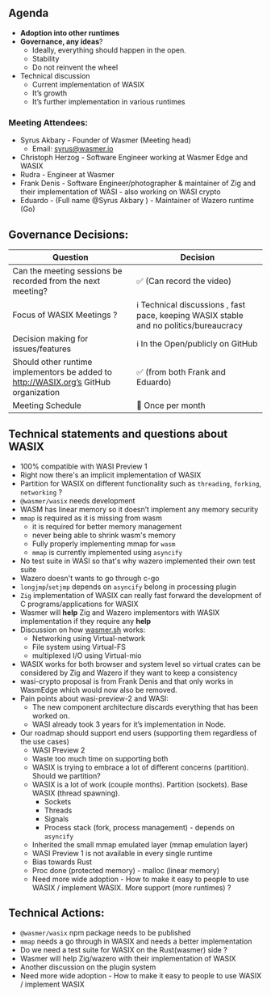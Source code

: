 ## Agenda

- **Adoption into other runtimes**
- **Governance, any ideas**?
  - Ideally, everything should happen in the open.
  - Stability
  - Do not reinvent the wheel
- Technical discussion
  - Current implementation of WASIX
  - It’s growth
  - It’s further implementation in various runtimes

### Meeting Attendees:

- Syrus Akbary - Founder of Wasmer (Meeting head)
  - Email: [syrus@wasmer.io](mailto:syrus@wasmer.io)
- Christoph Herzog - Software Engineer working at Wasmer Edge and WASIX
- Rudra - Engineer at Wasmer
- Frank Denis - Software Engineer/photographer & maintainer of Zig and their implementation of WASI - also working on WASI crypto
- Eduardo - (Full name @Syrus Akbary ) - Maintainer of Wazero runtime (Go)

## Governance Decisions:

| Question                                                                             | Decision                                                                               |
| ------------------------------------------------------------------------------------ | -------------------------------------------------------------------------------------- |
| Can the meeting sessions be recorded from the next meeting?                          | ✅ (Can record the video)                                                              |
| Focus of WASIX Meetings ?                                                            | ℹ️ Technical discussions , fast pace, keeping WASIX stable and no politics/bureaucracy |
| Decision making for issues/features                                                  | ℹ️ In the Open/publicly on GitHub                                                      |
| Should other runtime implementors be added to http://WASIX.org’s GitHub organization | ✅ (from both Frank and Eduardo)                                                       |
| Meeting Schedule                                                                     | 🚨 Once per month                                                                      |

## Technical statements and questions about WASIX

- 100% compatible with WASI Preview 1
- Right now there's an implicit implementation of WASIX
- Partition for WASIX on different functionality such as `threading`, `forking`, `networking` ?
- `@wasmer/wasix` needs development
- WASM has linear memory so it doesn’t implement any memory security
- `mmap` is required as it is missing from wasm
  - it is required for better memory management
  - never being able to shrink wasm's memory
  - Fully properly implementing mmap for `wasm`
  - `mmap` is currently implemented using `asyncify`
- No test suite in WASI so that's why wazero implemented their own test suite
- Wazero doesn't wants to go through c-go
- `longjmp`/`setjmp` depends on `asyncify` belong in processing plugin
- `Zig` implementation of WASIX can really fast forward the development of C programs/applications for WASIX
- Wasmer will **help** Zig and Wazero implementors with WASIX implementation if they require any **help**
- Discussion on how [wasmer.sh](http://wasmer.sh) works:
  - Networking using Virtual-network
  - File system using Virtual-FS
  - multiplexed I/O using Virtual-mio
- WASIX works for both browser and system level so virtual crates can be considered by Zig and Wazero if they want to keep a consistency
- wasi-crypto proposal is from Frank Denis and that only works in WasmEdge which would now also be removed.
- Pain points about wasi-preview-2 and WASI:
  - The new component architecture discards everything that has been worked on.
  - WASI already took 3 years for it’s implementation in Node.
- Our roadmap should support end users (supporting them regardless of the use cases)
  - WASI Preview 2
  - Waste too much time on supporting both
  - WASIX is trying to embrace a lot of different concerns (partition). Should we partition?
  - WASIX is a lot of work (couple months). Partition (sockets). Base WASIX (thread spawning).
    - Sockets
    - Threads
    - Signals
    - Process stack (fork, process management) - depends on `asyncify`
  - Inherited the small mmap emulated layer (mmap emulation layer)
  - WASI Preview 1 is not available in every single runtime
  - Bias towards Rust
  - Proc done (protected memory) - malloc (linear memory)
  - Need more wide adoption - How to make it easy to people to use WASIX / implement WASIX. More support (more runtimes) ?

## Technical Actions:

- `@wasmer/wasix` npm package needs to be published
- `mmap` needs a go through in WASIX and needs a better implementation
- Do we need a test suite for WASIX on the Rust(wasmer) side ?
- Wasmer will help Zig/wazero with their implementation of WASIX
- Another discussion on the plugin system
- Need more wide adoption - How to make it easy to people to use WASIX / implement WASIX
